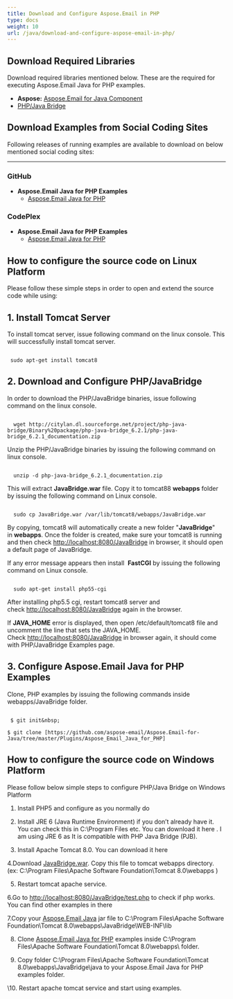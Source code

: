 ```yaml
---
title: Download and Configure Aspose.Email in PHP
type: docs
weight: 10
url: /java/download-and-configure-aspose-email-in-php/
---
```


## **Download Required Libraries**
Download required libraries mentioned below. These are the required for executing Aspose.Email Java for PHP examples.

- **Aspose:** [Aspose.Email for Java Component](https://downloads.aspose.com/total)
- [PHP/Java Bridge](http://citylan.dl.sourceforge.net/project/php-java-bridge/Binary%20package/php-java-bridge_6.2.1/php-java-bridge_6.2.1_documentation.zip)
## **Download Examples from Social Coding Sites**
Following releases of running examples are available to download on below mentioned social coding sites:

-----
### **GitHub**
- **Aspose.Email Java for PHP Examples**
  - [Aspose.Email Java for PHP](https://github.com/aspose-email/Aspose.Email-for-Java/tree/master/Plugins/Aspose_Email_Java_for_PHP)
### **CodePlex**
- **Aspose.Email Java for PHP Examples**
  - [Aspose.Email Java for PHP](https://archive.codeplex.com/?p=asposeemailjavaphp)
## **How to configure the source code on Linux Platform**
Please follow these simple steps in order to open and extend the source code while using:
## **1. Install Tomcat Server**
To install tomcat server, issue following command on the linux console. This will successfully install tomcat server.

``` actionscript3

 sudo apt-get install tomcat8

```
## **2. Download and Configure PHP/JavaBridge**
In order to download the PHP/JavaBridge binaries, issue following command on the linux console.

``` actionscript3

  wget http://citylan.dl.sourceforge.net/project/php-java-bridge/Binary%20package/php-java-bridge_6.2.1/php-java-bridge_6.2.1_documentation.zip 

```


Unzip the PHP/JavaBridge binaries by issuing the following command on linux console.

``` actionscript3

  unzip -d php-java-bridge_6.2.1_documentation.zip 

```


This will extract **JavaBridge.war** file. Copy it to tomcat88 **webapps** folder by issuing the following command on Linux console.

``` actionscript3

  sudo cp JavaBridge.war /var/lib/tomcat8/webapps/JavaBridge.war 

```


By copying, tomcat8 will automatically create a new folder "**JavaBridge**" in **webapps**. Once the folder is created, make sure your tomcat8 is running and then check <http://localhost:8080/JavaBridge> in browser, it should open a default page of JavaBridge.

If any error message appears then install  **FastCGI** by issuing the following command on Linux console.

``` actionscript3

  sudo apt-get install php55-cgi 

```

After installing php5.5 cgi, restart tomcat8 server and check <http://localhost:8080/JavaBridge> again in the browser.

If **JAVA_HOME** error is displayed, then open /etc/default/tomcat8 file and uncomment the line that sets the JAVA_HOME. Check <http://localhost:8080/JavaBridge> in browser again, it should come with PHP/JavaBridge Examples page. 
## **3. Configure Aspose.Email Java for PHP Examples**
Clone, PHP examples by issuing the following commands inside webapps/JavaBridge folder. 

``` actionscript3

 $ git init&nbsp;

$ git clone [https://github.com/aspose-email/Aspose.Email-for-Java/tree/master/Plugins/Aspose_Email_Java_for_PHP] 

```


## **How to configure the source code on Windows Platform**
Please follow below simple steps to configure PHP/Java Bridge on Windows Platform

1. Install PHP5 and configure as you normally do
2. Install JRE 6 (Java Runtime Environment) if you don’t already have it. You can check this in C:\Program Files etc. You can download it here . I am using JRE 6 as It is compatible with PHP Java Bridge (PJB).

3. Install Apache Tomcat 8.0. You can download it here

4.Download [JavaBridge.war](https://sourceforge.net/projects/php-java-bridge/files/Binary%20package/php-java-bridge_6.2.1/JavaBridgeTemplate621.war/download). Copy this file to tomcat webapps directory.
(ex: C:\Program Files\Apache Software Foundation\Tomcat 8.0\webapps )

5. Restart tomcat apache service.

6.Go to <http://localhost:8080/JavaBridge/test.php> to check if php works. You can find other examples in there

7.Copy your [Aspose.Email Java](https://downloads.aspose.com/total) jar file to C:\Program Files\Apache Software Foundation\Tomcat 8.0\webapps\JavaBridge\WEB-INF\lib

8. Clone [Aspose.Email Java for PHP](https://github.com/aspose-email/Aspose.Email-for-Java/tree/master/Plugins/Aspose.Email-for-Java_for_PHP) examples inside C:\Program Files\Apache Software Foundation\Tomcat 8.0\webapps\ folder.

8. Copy folder C:\Program Files\Apache Software Foundation\Tomcat 8.0\webapps\JavaBridge\java to your Aspose.Email Java for PHP examples folder.

\10. Restart apache tomcat service and start using examples.
